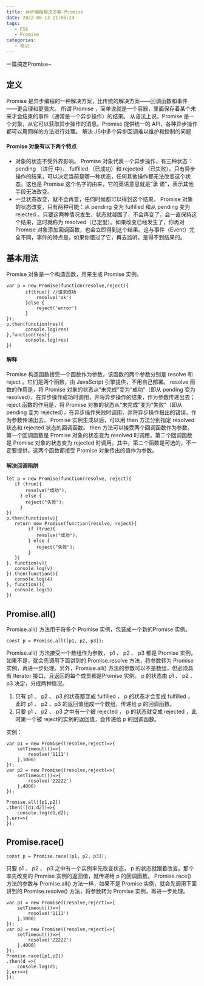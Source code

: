 ```yaml
---
title: 异步编程解决方案-Promise
date: 2022-08-13 21:05:24
tags: 
   - ES6
   - Promise
categories:
   - 笔记
---
```

一篇搞定Promise~
<!--more-->
## 定义
Promise 是异步编程的一种解决方案，比传统的解决方案——回调函数和事件——更合理和更强大。
所谓 Promise ，简单说就是一个容器，里面保存着某个未来才会结束的事件（通常是一个异步操作）的结果。
从语法上说，Promise 是一个对象，从它可以获取异步操作的消息。Promise 提供统一的 API，各种异步操作都可以用同样的方法进行处理。
解决 JS中多个异步回调难以维护和控制的问题
#### Promise 对象有以下两个特点
* 对象的状态不受外界影响。 Promise 对象代表一个异步操作，有三种状态： pending （进行
中）、 fulfilled （已成功）和 rejected （已失败）。只有异步操作的结果，可以决定当前是哪一种状态，任何其他操作都无法改变这个状态。这也是 Promise 这个名字的由来，它的英语意思就是“承 诺”，表示其他手段无法改变。
* 一旦状态改变，就不会再变，任何时候都可以得到这个结果。 Promise 对象的状态改变，只有两种可能：从 pending 变为 fulfilled 和从 pending 变为 rejected 。只要这两种情况发生，状态就凝固了，不会再变了，会一直保持这个结果，这时就称为 resolved（已定型）。如果改变已经发生了，你再对 Promise 对象添加回调函数，也会立即得到这个结果。这与事件（Event）完全不同，事件的特点是，如果你错过了它，再去监听，是得不到结果的。
## 基本用法
Promise 对象是一个构造函数，用来生成 Promise 实例。
~~~
var p = new Promise(function(resolve,reject){
       if(true){ //请求成功
           resolve('ok')
       }else {
           reject('error')
       }
});
p.then(function(res){
       console.log(res)
},function(res){
       console.log(res)
})
~~~
#### 解释
Promise 构造函数接受一个函数作为参数，该函数的两个参数分别是 resolve 和 reject 。它们是两个函数，由 JavaScript 引擎提供，不用自己部署。
resolve 函数的作用是，将 Promise 对象的状态从“未完成”变为“成功”（即从 pending 变为resolved），在异步操作成功时调用，并将异步操作的结果，作为参数传递出去； reject 函数的作用是，将 Promise 对象的状态从“未完成”变为“失败”（即从 pending 变为 rejected），在异步操作失败时调用，并将异步操作报出的错误，作为参数传递出去。
Promise 实例生成以后，可以用 then 方法分别指定 resolved 状态和 rejected 状态的回调函数。
then 方法可以接受两个回调函数作为参数。第一个回调函数是 Promise 对象的状态变为 resolved 时调用，第二个回调函数是 Promise 对象的状态变为 rejected 时调用。其中，第二个函数是可选的，不一定要提供。这两个函数都接受 Promise 对象传出的值作为参数。
#### 解决回调陷阱
~~~
let p = new Promise(function(resolve, reject){
   if (true){
       resolve("成功");
     } else {
       reject("失败");
     }
})
p.then(function(v){
   return new Promise(function(resolve, reject){
        if (true){
           resolve("成功");
        } else {
           reject("失败");
        }
   })
}, function(v){
   console.log(v)
}).then(function(){
   console.log(4)
}, function(){
   console.log(5)
})
~~~
## Promise.all()
Promise.all() 方法用于将多个 Promise 实例，包装成一个新的Promise 实例。
~~~
const p = Promise.all([p1, p2, p3]);
~~~
Promise.all() 方法接受一个数组作为参数， p1 、 p2 、 p3 都是 Promise 实例，如果不是，就会先调用下面讲到的 Promise.resolve 方法，将参数转为 Promise 实例，再进一步处理。另外，Promise.all() 方法的参数可以不是数组，但必须具有 Iterator 接口，且返回的每个成员都是Promise 实例。
p 的状态由 p1 、 p2 、 p3 决定，分成两种情况。
1. 只有 p1 、 p2 、 p3 的状态都变成 fulfilled ， p 的状态才会变成 fulfilled ，此时 p1 、 p2 、p3 的返回值组成一个数组，传递给 p 的回调函数。
2. 只要 p1 、 p2 、 p3 之中有一个被 rejected ， p 的状态就变成 rejected ，此时第一个被 reject的实例的返回值，会传递给 p 的回调函数。

实例：
~~~
var p1 = new Promise((resolve,reject)=>{
    setTimeout(()=>{
        resolve('1111')
    },1000)
});
var p2 = new Promise((resolve,reject)=>{
    setTimeout(()=>{
        resolve('22222')
    },4000)
});
 
Promise.all([p1,p2])
.then(([d1,d2])=>{  
    console.log(d1,d2);
},err=>{
});
~~~
## Promise.race()
~~~
const p = Promise.race([p1, p2, p3]);
~~~
只要 p1 、 p2 、 p3 之中有一个实例率先改变状态， p 的状态就跟着改变。那个率先改变的 Promise 实例的返回值，就传递给 p 的回调函数。
Promise.race() 方法的参数与 Promise.all() 方法一样，如果不是 Promise 实例，就会先调用下面讲到的 Promise.resolve() 方法，将参数转为 Promise 实例，再进一步处理。
~~~
var p1 = new Promise((resolve,reject)=>{
    setTimeout(()=>{
        resolve('1111')
    },1000)
});
var p2 = new Promise((resolve,reject)=>{
    setTimeout(()=>{
        resolve('22222')
    },4000)
});
Promise.race([p1,p2])
.then(d =>{  
    console.log(d);
},err=>{
});
~~~
